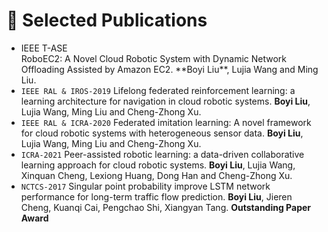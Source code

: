 
# 📝 Selected Publications

- <div class='paper-box'><div class="badge">IEEE T-ASE</div> RoboEC2: A Novel Cloud Robotic System with Dynamic Network Offloading Assisted by Amazon EC2. **Boyi Liu**, Lujia Wang and Ming Liu.</div>
- ``IEEE RAL & IROS-2019`` Lifelong federated reinforcement learning: a learning architecture for navigation in cloud robotic systems. **Boyi Liu**, Lujia Wang, Ming Liu and Cheng-Zhong Xu.
- ``IEEE RAL & ICRA-2020`` Federated imitation learning: A novel framework for cloud robotic systems with heterogeneous sensor data. **Boyi Liu**, Lujia Wang, Ming Liu and Cheng-Zhong Xu.
- ``ICRA-2021`` Peer-assisted robotic learning: a data-driven collaborative learning approach for cloud robotic systems. **Boyi Liu**, Lujia Wang, Xinquan Cheng, Lexiong Huang, Dong Han and Cheng-Zhong Xu.
- ``NCTCS-2017`` Singular point probability improve LSTM network performance for long-term traffic flow prediction. **Boyi Liu**, Jieren Cheng, Kuanqi Cai, Pengchao Shi, Xiangyan Tang. **Outstanding Paper Award**
